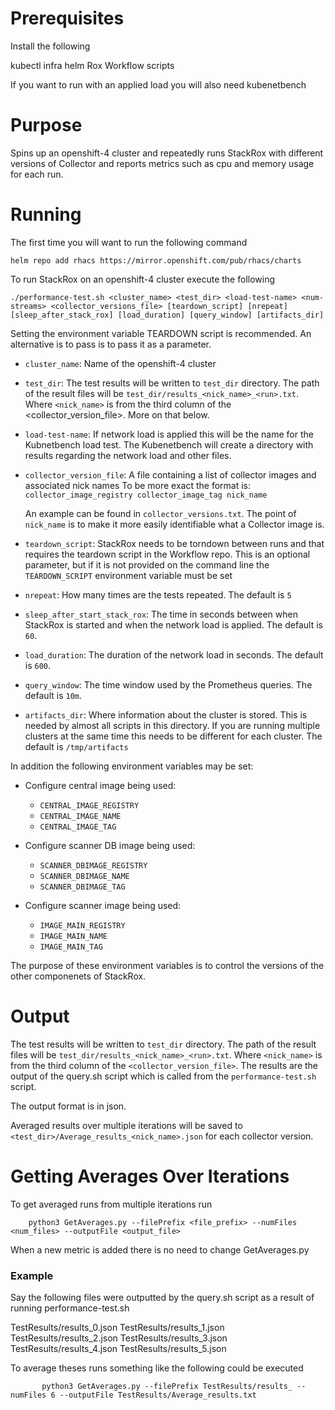 # Prerequisites

Install the following

kubectl
infra
helm
Rox Workflow scripts

If you want to run with an applied load you will also need kubenetbench

# Purpose

Spins up an openshift-4 cluster and repeatedly runs StackRox with different versions of Collector and
reports metrics such as cpu and memory usage for each run.

# Running

The first time you will want to run the following command

```
helm repo add rhacs https://mirror.openshift.com/pub/rhacs/charts
````

To run StackRox on an openshift-4 cluster execute the following


```
./performance-test.sh <cluster_name> <test_dir> <load-test-name> <num-streams> <collector_versions_file> [teardown_script] [nrepeat] [sleep_after_stack_rox] [load_duration] [query_window] [artifacts_dir]
```

Setting the environment variable TEARDOWN script is recommended. An alternative is to pass is to pass it as a parameter.

- `cluster_name`: Name of the openshift-4 cluster

- `test_dir`: The test results will be written to `test_dir` directory. The path of the result files will be
	`test_dir/results_<nick_name>_<run>.txt`. Where `<nick_name>` is from the third column of the
	<collector_version_file>. More on that below.

- `load-test-name`: If network load is applied this will be the name for the Kubnetbench load test. The Kubenetbench will create a directory with
	results regarding the network load and other files.

- `collector_version_file`: A file containing a list of collector images and associated nick names
	To be more exact the format is: `collector_image_registry collector_image_tag nick_name`

	An example can be found in `collector_versions.txt`. The point of `nick_name` is to make it more easily
	identifiable what a Collector image is.

- `teardown_script`: StackRox needs to be torndown between runs and that requires the teardown script
	in the Workflow repo. This is an optional parameter, but if it is not provided on the command line
	the `TEARDOWN_SCRIPT` environment variable must be set

- `nrepeat`: How many times are the tests repeated. The default is `5`

- `sleep_after_start_stack_rox`: The time in seconds between when StackRox is started and when the network load is applied. The default is `60`.

- `load_duration`: The duration of the network load in seconds. The default is `600`.

- `query_window`: The time window used by the Prometheus queries. The default is `10m`.

- `artifacts_dir`: Where information about the cluster is stored. This is needed by almost all scripts in
	this directory. If you are running multiple clusters at the same time this needs to be different
	for each cluster. The default is `/tmp/artifacts`

In addition the following environment variables may be set:

- Configure central image being used:
  - `CENTRAL_IMAGE_REGISTRY`
  - `CENTRAL_IMAGE_NAME`
  - `CENTRAL_IMAGE_TAG`

- Configure scanner DB image being used:
  - `SCANNER_DBIMAGE_REGISTRY`
  - `SCANNER_DBIMAGE_NAME`
  - `SCANNER_DBIMAGE_TAG`

- Configure scanner image being used:
  - `IMAGE_MAIN_REGISTRY`
  - `IMAGE_MAIN_NAME`
  - `IMAGE_MAIN_TAG`

The purpose of these environment variables is to control the versions of the other componenets of StackRox.

# Output

The test results will be written to `test_dir` directory. The path of the result files will be
`test_dir/results_<nick_name>_<run>.txt`. Where `<nick_name>` is from the third column of the
`<collector_version_file>`. The results are the output of the query.sh script which is called
from the `performance-test.sh` script. 

The output format is in json.


Averaged results over multiple iterations will be saved to `<test_dir>/Average_results_<nick_name>.json`
for each collector version.


# Getting Averages Over Iterations

To get averaged runs from multiple iterations run

```
	python3 GetAverages.py --filePrefix <file_prefix> --numFiles <num_files> --outputFile <output_file>
```

When a new metric is added there is no need to change GetAverages.py

### Example

Say the following files were outputted by the query.sh script as a result of running performance-test.sh


TestResults/results_0.json
TestResults/results_1.json
TestResults/results_2.json
TestResults/results_3.json
TestResults/results_4.json
TestResults/results_5.json

To average theses runs something like the following could be executed

```
       python3 GetAverages.py --filePrefix TestResults/results_ --numFiles 6 --outputFile TestResults/Average_results.txt
```
